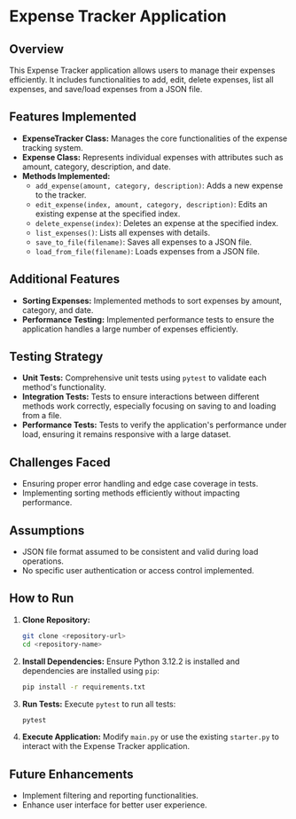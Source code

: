 # Expense Tracker Application

## Overview

This Expense Tracker application allows users to manage their expenses efficiently. It includes functionalities to add, edit, delete expenses, list all expenses, and save/load expenses from a JSON file.

## Features Implemented

- **ExpenseTracker Class:** Manages the core functionalities of the expense tracking system.
- **Expense Class:** Represents individual expenses with attributes such as amount, category, description, and date.
- **Methods Implemented:**
  - `add_expense(amount, category, description)`: Adds a new expense to the tracker.
  - `edit_expense(index, amount, category, description)`: Edits an existing expense at the specified index.
  - `delete_expense(index)`: Deletes an expense at the specified index.
  - `list_expenses()`: Lists all expenses with details.
  - `save_to_file(filename)`: Saves all expenses to a JSON file.
  - `load_from_file(filename)`: Loads expenses from a JSON file.

## Additional Features

- **Sorting Expenses:** Implemented methods to sort expenses by amount, category, and date.
- **Performance Testing:** Implemented performance tests to ensure the application handles a large number of expenses efficiently.

## Testing Strategy

- **Unit Tests:** Comprehensive unit tests using `pytest` to validate each method's functionality.
- **Integration Tests:** Tests to ensure interactions between different methods work correctly, especially focusing on saving to and loading from a file.
- **Performance Tests:** Tests to verify the application's performance under load, ensuring it remains responsive with a large dataset.

## Challenges Faced

- Ensuring proper error handling and edge case coverage in tests.
- Implementing sorting methods efficiently without impacting performance.

## Assumptions

- JSON file format assumed to be consistent and valid during load operations.
- No specific user authentication or access control implemented.

## How to Run

1. **Clone Repository:**
   ```bash
   git clone <repository-url>
   cd <repository-name>
   ```

2. **Install Dependencies:**
   Ensure Python 3.12.2 is installed and dependencies are installed using `pip`:
   ```bash
   pip install -r requirements.txt
   ```

3. **Run Tests:**
   Execute `pytest` to run all tests:
   ```bash
   pytest
   ```

4. **Execute Application:**
   Modify `main.py` or use the existing `starter.py` to interact with the Expense Tracker application.

## Future Enhancements

- Implement filtering and reporting functionalities.
- Enhance user interface for better user experience.
